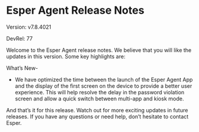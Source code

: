 # Esper Agent Release Notes 

Version: v7.8.4021

DevRel: 77  
  
Welcome to the Esper Agent release notes. We believe that you will like the updates in this version. Some key highlights are:  
  
What’s New-  

- We have optimized the time between the launch of the Esper Agent App and the display of the first screen on the device to provide a better user experience. This will help resolve the delay in the password violation screen and allow a quick switch between multi-app and kiosk mode.  
  
And that’s it for this release. Watch out for more exciting updates in future releases. If you have any questions or need help, don’t hesitate to contact Esper.
